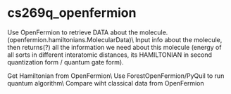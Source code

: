 # cs269q_openfermion

Use OpenFermion to retrieve DATA about the molecule. (openfermion.hamiltonians.MolecularData)\\
Input info about the molecule, then returns(?) all the information we need about this molecule (energy of all sorts in different interatomic distances, its HAMILTONIAN in second quantization form / quantum gate form).

Get Hamiltonian from OpenFermion\\
Use ForestOpenFermion/PyQuil to run quantum algorithm\\
Compare wiht classical data from OpenFermion
